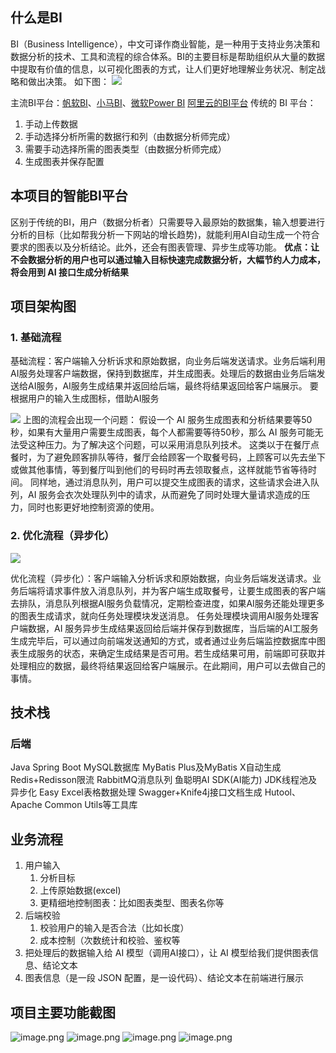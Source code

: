 ## 什么是BI

BI（Business Intelligence），中文可译作商业智能，是一种用于支持业务决策和数据分析的技术、工具和流程的综合体系。BI的主要目标是帮助组织从大量的数据中提取有价值的信息，以可视化图表的方式，让人们更好地理解业务状况、制定战略和做出决策。
如下图：
![](https://cdn.nlark.com/yuque/0/2023/png/28467887/1692408574548-41466685-cfb4-4e94-a652-abee0fff24f9.png#averageHue=%23ded7d2&clientId=u80ce4461-63cb-4&from=paste&id=uadf5252e&originHeight=860&originWidth=1600&originalType=url&ratio=1.25&rotation=0&showTitle=false&status=done&style=none&taskId=ua1224246-c94f-4890-aeae-3e7197b3a79&title=)

主流BI平台：[帆软BI](https://www.finebi.com/)、[小马BI](https://bi.zhls.qq.com/#/)、[微软Power BI](https://powerbi.microsoft.com/zh-cn/)
[阿里云的BI平台](https://chartcube.alipay.com/)
传统的 BI 平台：

1. 手动上传数据
2. 手动选择分析所需的数据行和列（由数据分析师完成）
3. 需要手动选择所需的图表类型（由数据分析师完成）
4. 生成图表并保存配置

## 本项目的智能BI平台

区别于传统的BI，用户（数据分析者）只需要导入最原始的数据集，输入想要进行分析的目标（比如帮我分析一下网站的增长趋势)，就能利用AI自动生成一个符合要求的图表以及分析结论。此外，还会有图表管理、异步生成等功能。
**优点：让不会数据分析的用户也可以通过输入目标快速完成数据分析，大幅节约人力成本，将会用到 AI 接口生成分析结果**

## 项目架构图

### 1. 基础流程

基础流程：客户端输入分析诉求和原始数据，向业务后端发送请求。业务后端利用AI服务处理客户端数据，保持到数据库，并生成图表。处理后的数据由业务后端发送给AI服务，AI服务生成结果并返回给后端，最终将结果返回给客户端展示。
要根据用户的输入生成图标，借助AI服务

![](https://cdn.nlark.com/yuque/0/2023/jpeg/28467887/1692409349028-b1fc1fcd-4cc8-4206-a01d-1466ff5ab4aa.jpeg)
上图的流程会出现一个问题：
假设一个 AI 服务生成图表和分析结果要等50秒，如果有大量用户需要生成图表，每个人都需要等待50秒，那么 AI 服务可能无法受这种压力。为了解决这个问题，可以采用消息队列技术。
这类以于在餐厅点餐时，为了避免顾客排队等待，餐厅会给顾客一个取餐号码，上顾客可以先去坐下或做其他事情，等到餐厅叫到他们的号码时再去领取餐点，这样就能节省等待时间。
同样地，通过消息队列，用户可以提交生成图表的请求，这些请求会进入队列，AI 服务会衣次处理队列中的请求，从而避免了同时处理大量请求造成的压力，同时也影更好地控制资源的使用。

### 2. 优化流程（异步化）

![](https://cdn.nlark.com/yuque/0/2023/jpeg/28467887/1692409924952-a19c055d-8f0a-476e-a637-70e26092ae95.jpeg)

优化流程（异步化）：客户端输入分析诉求和原始数据，向业务后端发送请求。业务后端将请求事件放入消息队列，并为客户端生成取餐号，让要生成图表的客户端去排队，消息队列根据AI服务负载情况，定期检查进度，如果AI服务还能处理更多的图表生成请求，就向任务处理模块发送消息。
任务处理模块调用AI服务处理客户端数据，AI 服务异步生成结果返回给后端并保存到数据库，当后端的AI工服务生成完毕后，可以通过向前端发送通知的方式，或者通过业务后端监控数据库中图表生成服务的状态，来确定生成结果是否可用。若生成结果可用，前端即可获取并处理相应的数据，最终将结果返回给客户端展示。在此期间，用户可以去做自己的事情。

## 技术栈

### 后端

Java Spring Boot
MySQL数据库
MyBatis Plus及MyBatis X自动生成
Redis+Redisson限流
RabbitMQ消息队列
鱼聪明AI SDK(AI能力)
JDK线程池及异步化
Easy Excel表格数据处理
Swagger+Knife4j接口文档生成
Hutool、Apache Common Utils等工具库

## 业务流程

1. 用户输入
    1. 分析目标
    2. 上传原始数据(excel)
    3. 更精细地控制图表：比如图表类型、图表名你等
2. 后端校验
    1. 校验用户的输入是否合法（比如长度）
    2. 成本控制（次数统计和校验、鉴权等
3. 把处理后的数据输入给 AI 模型（调用AI接口），让 AI 模型给我们提供图表信息、结论文本
4. 图表信息（是一段 JSON 配置，是一设代码）、结论文本在前端进行展示

## 项目主要功能截图

![image.png](https://cdn.nlark.com/yuque/0/2023/png/28467887/1692445299927-04dfb341-11b6-4e10-a423-20564981d47d.png#averageHue=%23f8f8f8&clientId=u89c9280f-a31e-4&from=paste&height=465&id=u0eb604c9&originHeight=581&originWidth=1899&originalType=binary&ratio=1.25&rotation=0&showTitle=false&size=58693&status=done&style=none&taskId=ue1b6c798-9c5d-4eed-938f-6877219ad48&title=&width=1519.2)
![image.png](https://cdn.nlark.com/yuque/0/2023/png/28467887/1692445333768-bb07b8df-ee51-4687-8619-a2e840669857.png#averageHue=%23f9f9f9&clientId=u89c9280f-a31e-4&from=paste&height=454&id=u00eafd62&originHeight=568&originWidth=1905&originalType=binary&ratio=1.25&rotation=0&showTitle=false&size=51907&status=done&style=none&taskId=u7695de8a-870c-44f1-a9a8-18ae640e982&title=&width=1524)
![image.png](https://cdn.nlark.com/yuque/0/2023/png/28467887/1692445355888-31fcdf32-e19b-4b6e-abd1-a9251a1cb615.png#averageHue=%23f7f7f7&clientId=u89c9280f-a31e-4&from=paste&height=686&id=ucbec6fc3&originHeight=857&originWidth=1907&originalType=binary&ratio=1.25&rotation=0&showTitle=false&size=111919&status=done&style=none&taskId=u57e4b36b-f6b7-449e-838d-13172eebd0c&title=&width=1525.6)
![image.png](https://cdn.nlark.com/yuque/0/2023/png/28467887/1692445400536-ddcd8be7-3894-486a-88b3-0a13949ad34c.png#averageHue=%23f9f9f9&clientId=u89c9280f-a31e-4&from=paste&height=576&id=ufaab22d5&originHeight=720&originWidth=1912&originalType=binary&ratio=1.25&rotation=0&showTitle=false&size=58570&status=done&style=none&taskId=ub9a6bc9d-9373-4e46-82b0-c93ae76edd3&title=&width=1529.6)

## 


